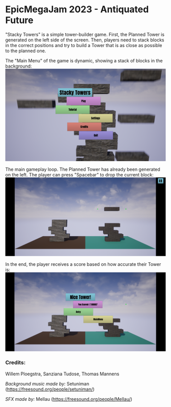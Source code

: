 # EpicMegaJam 2023 - Antiquated Future

"Stacky Towers" is a simple tower-builder game. First, the Planned Tower is generated on the left side of the screen. Then, players need to stack blocks in the correct positions and try to build a Tower that is as close as possible to the planned one. 

The "Main Menu" of the game is dynamic, showing a stack of blocks in the background: 
<img src="https://github.com/SanzianaTudose/EpicMegaJam/blob/dcfe35943a0415b812e8fe8aeb8c9b299bb2c707/MainMenu.png" width="800">

The main gameplay loop. The Planned Tower has already been generated on the left. The player can press "Spacebar" to drop the current block:
<img src="https://github.com/SanzianaTudose/EpicMegaJam/blob/dcfe35943a0415b812e8fe8aeb8c9b299bb2c707/Gameplay.png" width="800">

In the end, the player receives a score based on how accurate their Tower is:
<img src="https://github.com/SanzianaTudose/EpicMegaJam/blob/dcfe35943a0415b812e8fe8aeb8c9b299bb2c707/ScoreScreen.png" width="800">

### Credits: 

Willem Ploegstra, Sanziana Tudose, Thomas Mannens

_Background music made by:_ Setuniman (https://freesound.org/people/setuniman/)

_SFX made by:_ Mellau (https://freesound.org/people/Mellau/)
